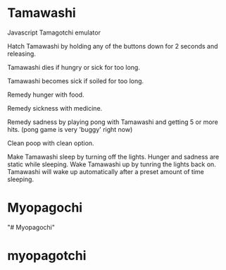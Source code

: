 # Tamawashi
Javascript Tamagotchi emulator

Hatch Tamawashi by holding any of the buttons down for 2 seconds and releasing.

Tamawashi dies if hungry or sick for too long.

Tamawashi becomes sick if soiled for too long.

Remedy hunger with food.

Remedy sickness with medicine.

Remedy sadness by playing pong with Tamawashi and getting 5 or more hits.
(pong game is very 'buggy' right now)

Clean poop with clean option.

Make Tamawashi sleep by turning off the lights.
Hunger and sadness are static while sleeping.
Wake Tamawashi up by tunring the lights back on.
Tamawashi will wake up automatically after a preset amount of time sleeping.

# Myopagochi
"# Myopagochi" 
# myopagotchi
